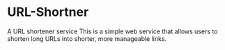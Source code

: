 # URL-Shortner
A URL shortener service  This is a simple web service that allows users to shorten long URLs into shorter, more manageable links.
